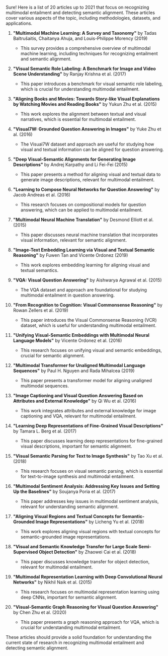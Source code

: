 Sure! Here is a list of 20 articles up to 2021 that focus on recognizing multimodal entailment and detecting semantic alignment. These articles cover various aspects of the topic, including methodologies, datasets, and applications.

1. **"Multimodal Machine Learning: A Survey and Taxonomy"** by Tadas Baltrušaitis, Chaitanya Ahuja, and Louis-Philippe Morency (2019)
   - This survey provides a comprehensive overview of multimodal machine learning, including techniques for recognizing entailment and semantic alignment.

2. **"Visual Semantic Role Labeling: A Benchmark for Image and Video Scene Understanding"** by Ranjay Krishna et al. (2017)
   - This paper introduces a benchmark for visual semantic role labeling, which is crucial for understanding multimodal entailment.

3. **"Aligning Books and Movies: Towards Story-like Visual Explanations by Watching Movies and Reading Books"** by Yukun Zhu et al. (2015)
   - This work explores the alignment between textual and visual narratives, which is essential for multimodal entailment.

4. **"Visual7W: Grounded Question Answering in Images"** by Yuke Zhu et al. (2016)
   - The Visual7W dataset and approach are useful for studying how visual and textual information can be aligned for question answering.

5. **"Deep Visual-Semantic Alignments for Generating Image Descriptions"** by Andrej Karpathy and Li Fei-Fei (2015)
   - This paper presents a method for aligning visual and textual data to generate image descriptions, relevant for multimodal entailment.

6. **"Learning to Compose Neural Networks for Question Answering"** by Jacob Andreas et al. (2016)
   - This research focuses on compositional models for question answering, which can be applied to multimodal entailment.

7. **"Multimodal Neural Machine Translation"** by Desmond Elliott et al. (2015)
   - This paper discusses neural machine translation that incorporates visual information, relevant for semantic alignment.

8. **"Image-Text Embedding Learning via Visual and Textual Semantic Reasoning"** by Fuwen Tan and Vicente Ordonez (2019)
   - This work explores embedding learning for aligning visual and textual semantics.

9. **"VQA: Visual Question Answering"** by Aishwarya Agrawal et al. (2015)
   - The VQA dataset and approach are foundational for studying multimodal entailment in question answering.

10. **"From Recognition to Cognition: Visual Commonsense Reasoning"** by Rowan Zellers et al. (2019)
    - This paper introduces the Visual Commonsense Reasoning (VCR) dataset, which is useful for understanding multimodal entailment.

11. **"Unifying Visual-Semantic Embeddings with Multimodal Neural Language Models"** by Vicente Ordonez et al. (2016)
    - This research focuses on unifying visual and semantic embeddings, crucial for semantic alignment.

12. **"Multimodal Transformer for Unaligned Multimodal Language Sequences"** by Paul H. Nguyen and Rada Mihalcea (2019)
    - This paper presents a transformer model for aligning unaligned multimodal sequences.

13. **"Image Captioning and Visual Question Answering Based on Attributes and External Knowledge"** by Qi Wu et al. (2016)
    - This work integrates attributes and external knowledge for image captioning and VQA, relevant for multimodal entailment.

14. **"Learning Deep Representations of Fine-Grained Visual Descriptions"** by Tamara L. Berg et al. (2017)
    - This paper discusses learning deep representations for fine-grained visual descriptions, important for semantic alignment.

15. **"Visual Semantic Parsing for Text to Image Synthesis"** by Tao Xu et al. (2018)
    - This research focuses on visual semantic parsing, which is essential for text-to-image synthesis and multimodal entailment.

16. **"Multimodal Sentiment Analysis: Addressing Key Issues and Setting Up the Baselines"** by Soujanya Poria et al. (2017)
    - This paper addresses key issues in multimodal sentiment analysis, relevant for understanding semantic alignment.

17. **"Aligning Visual Regions and Textual Concepts for Semantic-Grounded Image Representations"** by Licheng Yu et al. (2018)
    - This work explores aligning visual regions with textual concepts for semantic-grounded image representations.

18. **"Visual and Semantic Knowledge Transfer for Large Scale Semi-Supervised Object Detection"** by Zhaowei Cai et al. (2018)
    - This paper discusses knowledge transfer for object detection, relevant for multimodal entailment.

19. **"Multimodal Representation Learning with Deep Convolutional Neural Networks"** by Nikhil Naik et al. (2015)
    - This research focuses on multimodal representation learning using deep CNNs, important for semantic alignment.

20. **"Visual-Semantic Graph Reasoning for Visual Question Answering"** by Chen Zhu et al. (2020)
    - This paper presents a graph reasoning approach for VQA, which is crucial for understanding multimodal entailment.

These articles should provide a solid foundation for understanding the current state of research in recognizing multimodal entailment and detecting semantic alignment.